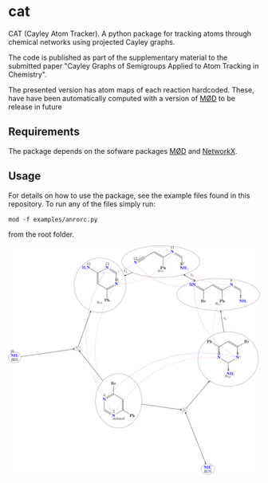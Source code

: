 # cat
CAT (Cayley Atom Tracker). A python package for
tracking atoms through chemical networks using projected Cayley graphs.

The code is published as part of the supplementary material to
the submitted paper "Cayley Graphs of Semigroups Applied to
Atom Tracking in Chemistry".

The presented version has atom maps of each reaction hardcoded.
These, have have been automatically 
computed with a version of [MØD](https://cheminf.imada.sdu.dk/mod/) to be release in future

## Requirements
The package depends on the sofware packages [MØD](https://cheminf.imada.sdu.dk/mod/)
and [NetworkX](https://networkx.org/).

## Usage
For details on how to use the package, see the example files found in this
repository. To run any of the files simply run: 
```
mod -f examples/anrorc.py
```
from the root folder.

<p align="center">
  <img src="https://github.com/Nojgaard/cat/blob/main/figs/anrorc_network.png" alt=""/>
</p>


